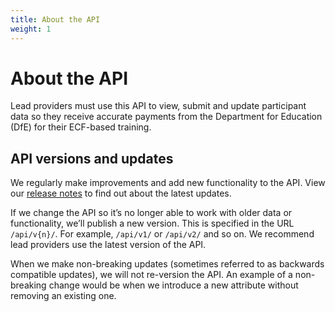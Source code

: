 ```yaml
---
title: About the API
weight: 1
---
```


# About the API

Lead providers must use this API to view, submit and update participant data so they receive accurate payments from the Department for Education (DfE) for their ECF-based training.

## API versions and updates

We regularly make improvements and add new functionality to the API. View our [release notes](/api-reference/release-notes) to find out about the latest updates.

If we change the API so it’s no longer able to work with older data or functionality, we’ll publish a new version. This is specified in the URL `/api/v{n}/`. For example, `/api/v1/` or `/api/v2/` and so on. We recommend lead providers use the latest version of the API.

When we make non-breaking updates (sometimes referred to as backwards compatible updates), we will not re-version the API. An example of a non-breaking change would be when we introduce a new attribute without removing an existing one. 
